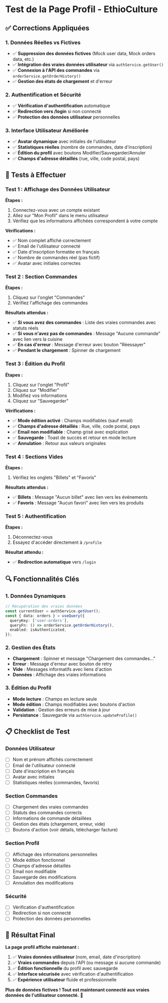 # Test de la Page Profil - EthioCulture

## ✅ **Corrections Appliquées**

### **1. Données Réelles vs Fictives**
- ✅ **Suppression des données fictives** (Mock user data, Mock orders data, etc.)
- ✅ **Intégration des vraies données utilisateur** via `authService.getUser()`
- ✅ **Connexion à l'API des commandes** via `orderService.getOrderHistory()`
- ✅ **Gestion des états de chargement** et d'erreur

### **2. Authentification et Sécurité**
- ✅ **Vérification d'authentification** automatique
- ✅ **Redirection vers /login** si non connecté
- ✅ **Protection des données utilisateur** personnelles

### **3. Interface Utilisateur Améliorée**
- ✅ **Avatar dynamique** avec initiales de l'utilisateur
- ✅ **Statistiques réelles** (nombre de commandes, date d'inscription)
- ✅ **Édition du profil** avec boutons Modifier/Sauvegarder/Annuler
- ✅ **Champs d'adresse détaillés** (rue, ville, code postal, pays)

## 🧪 **Tests à Effectuer**

### **Test 1 : Affichage des Données Utilisateur**

**Étapes :**
1. Connectez-vous avec un compte existant
2. Allez sur "Mon Profil" dans le menu utilisateur
3. Vérifiez que les informations affichées correspondent à votre compte

**Vérifications :**
- ✅ Nom complet affiché correctement
- ✅ Email de l'utilisateur connecté
- ✅ Date d'inscription formatée en français
- ✅ Nombre de commandes réel (pas fictif)
- ✅ Avatar avec initiales correctes

### **Test 2 : Section Commandes**

**Étapes :**
1. Cliquez sur l'onglet "Commandes"
2. Vérifiez l'affichage des commandes

**Résultats attendus :**
- ✅ **Si vous avez des commandes** : Liste des vraies commandes avec statuts réels
- ✅ **Si vous n'avez pas de commandes** : Message "Aucune commande" avec lien vers la cuisine
- ✅ **En cas d'erreur** : Message d'erreur avec bouton "Réessayer"
- ✅ **Pendant le chargement** : Spinner de chargement

### **Test 3 : Édition du Profil**

**Étapes :**
1. Cliquez sur l'onglet "Profil"
2. Cliquez sur "Modifier"
3. Modifiez vos informations
4. Cliquez sur "Sauvegarder"

**Vérifications :**
- ✅ **Mode édition activé** : Champs modifiables (sauf email)
- ✅ **Champs d'adresse détaillés** : Rue, ville, code postal, pays
- ✅ **Email non modifiable** : Champ grisé avec explication
- ✅ **Sauvegarde** : Toast de succès et retour en mode lecture
- ✅ **Annulation** : Retour aux valeurs originales

### **Test 4 : Sections Vides**

**Étapes :**
1. Vérifiez les onglets "Billets" et "Favoris"

**Résultats attendus :**
- ✅ **Billets** : Message "Aucun billet" avec lien vers les événements
- ✅ **Favoris** : Message "Aucun favori" avec lien vers les produits

### **Test 5 : Authentification**

**Étapes :**
1. Déconnectez-vous
2. Essayez d'accéder directement à `/profile`

**Résultat attendu :**
- ✅ **Redirection automatique** vers `/login`

## 🔍 **Fonctionnalités Clés**

### **1. Données Dynamiques**
```typescript
// Récupération des vraies données
const currentUser = authService.getUser();
const { data: orders } = useQuery({
  queryKey: ['user-orders'],
  queryFn: () => orderService.getOrderHistory(),
  enabled: isAuthenticated,
});
```

### **2. Gestion des États**
- **Chargement** : Spinner et message "Chargement des commandes..."
- **Erreur** : Message d'erreur avec bouton de retry
- **Vide** : Messages informatifs avec liens d'action
- **Données** : Affichage des vraies informations

### **3. Édition du Profil**
- **Mode lecture** : Champs en lecture seule
- **Mode édition** : Champs modifiables avec boutons d'action
- **Validation** : Gestion des erreurs de mise à jour
- **Persistance** : Sauvegarde via `authService.updateProfile()`

## 📋 **Checklist de Test**

### **Données Utilisateur**
- [ ] Nom et prénom affichés correctement
- [ ] Email de l'utilisateur connecté
- [ ] Date d'inscription en français
- [ ] Avatar avec initiales
- [ ] Statistiques réelles (commandes, favoris)

### **Section Commandes**
- [ ] Chargement des vraies commandes
- [ ] Statuts des commandes corrects
- [ ] Informations de commande détaillées
- [ ] Gestion des états (chargement, erreur, vide)
- [ ] Boutons d'action (voir détails, télécharger facture)

### **Section Profil**
- [ ] Affichage des informations personnelles
- [ ] Mode édition fonctionnel
- [ ] Champs d'adresse détaillés
- [ ] Email non modifiable
- [ ] Sauvegarde des modifications
- [ ] Annulation des modifications

### **Sécurité**
- [ ] Vérification d'authentification
- [ ] Redirection si non connecté
- [ ] Protection des données personnelles

## 🎯 **Résultat Final**

**La page profil affiche maintenant :**
1. ✅ **Vraies données utilisateur** (nom, email, date d'inscription)
2. ✅ **Vraies commandes** depuis l'API (ou message si aucune commande)
3. ✅ **Édition fonctionnelle** du profil avec sauvegarde
4. ✅ **Interface sécurisée** avec vérification d'authentification
5. ✅ **Expérience utilisateur** fluide et professionnelle

**Plus de données fictives ! Tout est maintenant connecté aux vraies données de l'utilisateur connecté.** 🎉













